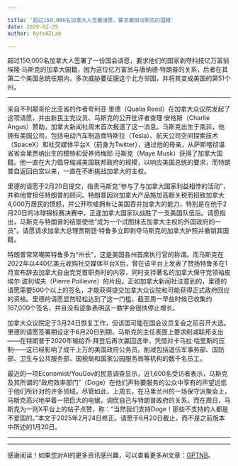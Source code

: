 ```yaml
---

title: '超过150,000名加拿大人签署请愿，要求撤销马斯克的国籍'
date: 2025-02-25
author: ByteAILab

---
```


超过150,000名加拿大人签署了一份国会请愿，要求他们的国家剥夺科技亿万富翁埃隆·马斯克的加拿大国籍，因为这位亿万富翁与唐纳德·特朗普的关系，后者在其第二个美国总统任期内，多次威胁要征服这个北方邻国，并将其变成美国的第51个州。

---
来自不列颠哥伦比亚省的作者夸利亚·里德（Qualia Reed）在加拿大众议院发起了这项请愿，并由新民主党议员、马斯克的公开批评者查理·安格斯（Charlie Angus）赞助，加拿大新闻社周末首次报道了这一消息。马斯克出生于南非，他拥有美国公司，包括电动汽车制造商特斯拉（Tesla）、航天公司空间探索技术（SpaceX）和社交媒体平台X（前身为Twitter），通过他的母亲，从萨斯喀彻温省省会里贾纳出生的模特和营养师梅耶·马斯克（Maye Musk）获得了加拿大国籍。他一直在大力倡导缩减美国联邦政府的规模，以响应美国总统的要求，而特朗普自返回白宫以来，一直在不断挑战加拿大的主权。

里德的请愿于2月20日提交，指责马斯克“参与了与加拿大国家利益相悖的活动”，并称他曾担任特朗普的顾问。特朗普因对加拿大产品施加高额关税而招致加拿大4,000万居民的愤怒，并公开吹嘘拥有让美国吞并加拿大的能力，特别是在他于2月20日的冰球锦标赛决赛中，正逢加拿大国家队战胜了一支美国队伍后。请愿指出，马斯克与特朗普的结盟使他“成为一个试图抹去加拿大主权的外国政府的一员”。请愿请求加拿大总理贾斯廷·特鲁多立即剥夺马斯克的加拿大护照并撤销其国籍。

特朗普常常嘲笑特鲁多为“州长”，这是美国各州首席执行官的称谓。而马斯克在2022年以440亿美元收购社交媒体平台X后，曾在该平台上发表了赞扬特鲁多在1月宣布辞去加拿大自由党党首职务时的内容，同时支持著名的加拿大保守党领袖皮埃尔·波利埃夫（Pierre Poilievre）的片段。正如加拿大新闻社注意到的，里德的请愿需要500个以上的签名，才能获得提交加拿大众议院和可能获得正式政府回应的资格。里德的请愿显然轻松达到了这一门槛，截至周一早些时候已收集约167,000个签名，并且没有迹象表明这一数字会很快停止增长。

加拿大众议院定于3月24日恢复工作，但该国可能在国会议员复会之前召开大选。里德的请愿签署期设定于6月20日到期。马斯克的主任表面上要求削减联邦支出——在特朗普于2020年输给乔·拜登后再次赢回选举，凭借对卡马拉·哈里斯的压制——这已经影响了成千上万的美国政府公务员。削减包括退伍军事务部、国防部、卫生与公共服务部、国税局和国家公园服务局等机构的数千名员工。

最近的一项Economist/YouGov的民意调查显示，近1,600名受访者表示，马斯克及其所谓的“政府效率部门”（Doge）在他们声称要服务的公众中享有的声望远低于他们所针对的许多领域。尽管如此，上周五，在马里兰州的一场保守派聚会上，马斯克高兴地举着一把巨大的电锯，调侃自己与特朗普政府的关系。而在周日，马斯克为一则X平台上的帖子点赞，称：“当然我们支持Doge！那些不支持的人都是不爱国的。”本文于2025年2月24日修正。请愿于6月20日截止，而不是之前版本中所述的1月20日。

---
---
感谢阅读！如果您对AI的更多资讯感兴趣，可以查看更多AI文章：[GPTNB](https://gptnb.com)。